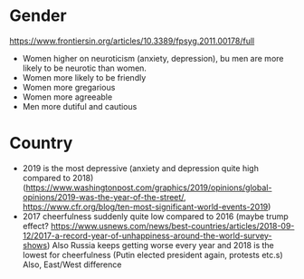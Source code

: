 # Gender
https://www.frontiersin.org/articles/10.3389/fpsyg.2011.00178/full
- Women higher on neuroticism (anxiety, depression), bu men are more likely to be neurotic than women.
- Women more likely to be friendly
- Women more gregarious
- Women more agreeable
- Men more dutiful and cautious

# Country
- 2019 is the most depressive (anxiety and depression quite high compared to 2018) (https://www.washingtonpost.com/graphics/2019/opinions/global-opinions/2019-was-the-year-of-the-street/, https://www.cfr.org/blog/ten-most-significant-world-events-2019)
- 2017 cheerfulness suddenly quite low compared to 2016 (maybe trump effect? https://www.usnews.com/news/best-countries/articles/2018-09-12/2017-a-record-year-of-unhappiness-around-the-world-survey-shows) Also Russia keeps getting worse every year and 2018 is the lowest for cheerfulness (Putin elected president again, protests etc.s) Also, East/West difference
